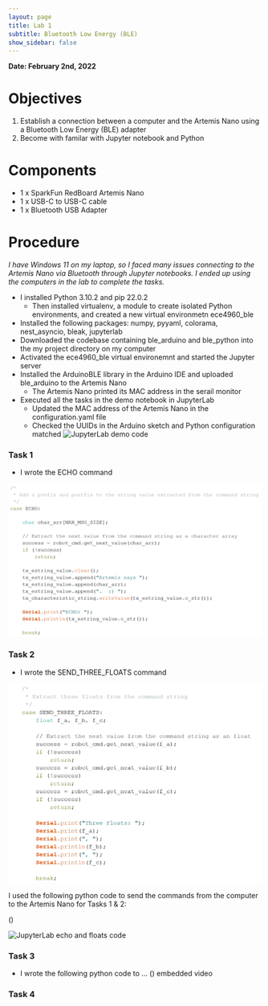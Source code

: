 ```yaml
---
layout: page
title: Lab 1
subtitle: Bluetooth Low Energy (BLE)
show_sidebar: false
---
```


**Date: February 2nd, 2022**

# Objectives
1. Establish a connection between a computer and the Artemis Nano using a Bluetooth Low Energy (BLE) adapter
2. Become with familar with Jupyter notebook and Python

# Components
- 1 x SparkFun RedBoard Artemis Nano
- 1 x USB-C to USB-C cable
- 1 x Bluetooth USB Adapter

# Procedure
*I have Windows 11 on my laptop, so I faced many issues connecting to the Artemis Nano via Bluetooth through Jupyter notebooks. I ended up using the computers in the lab to complete the tasks.*
- I installed Python 3.10.2 and pip 22.0.2
    - Then installed virtualenv, a module to create isolated Python environments, and created a new virtual environmetn ece4960_ble
- Installed the following packages: numpy, pyyaml, colorama, nest_asyncio, bleak, jupyterlab
- Downloaded the codebase containing ble_arduino and ble_python into the my project directory on my computer
- Activated the ece4960_ble virtual environemnt and started the Jupyter server
- Installed the ArduinoBLE library in the Arduino IDE and uploaded ble_arduino to the Artemis Nano
    - The Artemis Nano printed its MAC address in the serail monitor
- Executed all the tasks in the demo notebook in JupyterLab
    - Updated the MAC address of the Artemis Nano in the configuration.yaml file
    - Checked the UUIDs in the Arduino sketch and Python configuration matched
 ![JupyterLab demo code](img/demo.JPG)
 ### Task 1
 - I wrote the ECHO command

![Arduino ECHO code](img/echo.png)

### Task 2
- I wrote the SEND_THREE_FLOATS command

![Arduino 3 Floats code](img/floats.png)

I used the following python code to send the commands from the computer to the Artemis Nano for Tasks 1 & 2:

()

![JupyterLab echo and floats code](img/echo_3floats)

### Task 3
- I wrote the following python code to ...
()
embedded video

### Task 4
